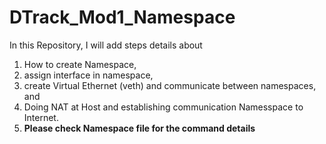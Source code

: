 # DTrack_Mod1_Namespace

In this Repository, I will add steps details about 
1. How to create Namespace,
2. assign interface in namespace,
3. create Virtual Ethernet (veth) and communicate between namespaces, and
4. Doing NAT at Host and establishing communication Namesspace to Internet.
5. **Please check Namespace file for the command details**

